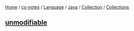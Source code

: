 [Home](https://mengxianbin.github.io) /
[cs-notes](https://mengxianbin.github.io/cs-notes/content) /
[Language](https://mengxianbin.github.io/cs-notes/content/Language) /
[Java](https://mengxianbin.github.io/cs-notes/content/Language/Java) /
[Collection](https://mengxianbin.github.io/cs-notes/content/Language/Java/Collection) /
[Collections](https://mengxianbin.github.io/cs-notes/content/Language/Java/Collection/Collections)

## [unmodifiable](https://mengxianbin.github.io/cs-notes/content/Language/Java/Collection/Collections/unmodifiable)
